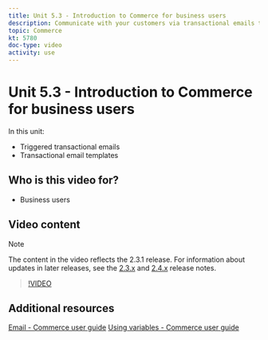 ```yaml
---
title: Unit 5.3 - Introduction to Commerce for business users
description: Communicate with your customers via transactional emails triggered by their actions on the storefront. Customize and configure the email templates for your store.
topic: Commerce
kt: 5780
doc-type: video
activity: use
---
```


# Unit 5.3 - Introduction to Commerce for business users

In this unit:

- Triggered transactional emails
- Transactional email templates

## Who is this video for?

- Business users

## Video content

>[!NOTE]
>
>The content in the video reflects the 2.3.1 release. For information about updates in later releases, see the [ 2.3.x](https://devdocs.magento.com/guides/v2.3/release-notes/bk-release-notes.html) and [2.4.x](https://devdocs.magento.com/guides/v2.4/release-notes/bk-release-notes.html) release notes.

>[!VIDEO](https://video.tv.adobe.com/v/36190?quality=12&learn=on)

## Additional resources

[Email - Commerce user guide](https://docs.magento.com/user-guide/marketing/email-templates.html)
[Using variables - Commerce user guide](https://docs.magento.com/user-guide/marketing/variables.html)
